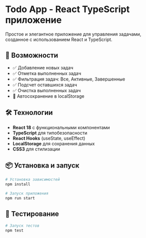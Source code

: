 # Todo App - React TypeScript приложение

Простое и элегантное приложение для управления задачами, созданное с использованием React и TypeScript.

## 🚀 Возможности

- ✅ Добавление новых задач
- ✅ Отметка выполненных задач
- ✅ Фильтрация задач: Все, Активные, Завершенные
- ✅ Подсчет оставшихся задач
- ✅ Очистка выполненных задач
- 💾 Автосохранение в localStorage

## 🛠 Технологии

- **React 18** с функциональными компонентами
- **TypeScript** для типобезопасности
- **React Hooks** (useState, useEffect)
- **LocalStorage** для сохранения данных
- **CSS3** для стилизации

## 📦 Установка и запуск

```bash
# Установка зависимостей
npm install

# Запуск приложения
npm run start

```

## 🧪 Тестирование

```bash
# Запуск тестов
npm test